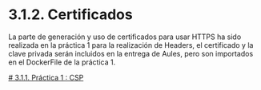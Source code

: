 # 3.1.2. Certificados

La parte de generación y uso de certificados para usar HTTPS ha sido realizada en la práctica 1 para la realización de Headers, el certificado y la clave privada serán incluidos en la entrega de Aules, pero son importados en el DockerFile de la práctica 1.

[# 3.1.1. Práctica 1 : CSP](https://github.com/alvaromespen/pps-10003375/blob/main/template-main/RA3/RA3_1/RA3_1_1/README.md)
